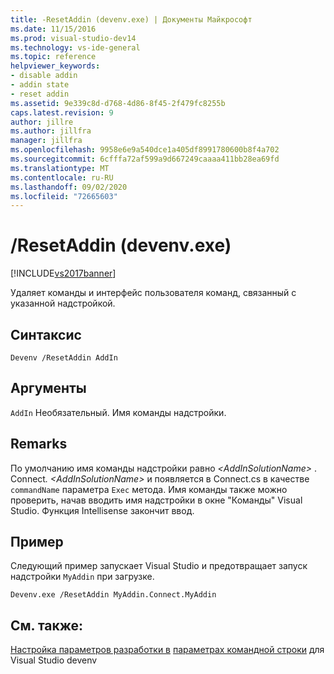 ```yaml
---
title: -ResetAddin (devenv.exe) | Документы Майкрософт
ms.date: 11/15/2016
ms.prod: visual-studio-dev14
ms.technology: vs-ide-general
ms.topic: reference
helpviewer_keywords:
- disable addin
- addin state
- reset addin
ms.assetid: 9e339c8d-d768-4d86-8f45-2f479fc8255b
caps.latest.revision: 9
author: jillre
ms.author: jillfra
manager: jillfra
ms.openlocfilehash: 9958e6e9a540dce1a405df8991780600b8f4a702
ms.sourcegitcommit: 6cfffa72af599a9d667249caaaa411bb28ea69fd
ms.translationtype: MT
ms.contentlocale: ru-RU
ms.lasthandoff: 09/02/2020
ms.locfileid: "72665603"
---
```

# <a name="resetaddin-devenvexe"></a>/ResetAddin (devenv.exe)
[!INCLUDE[vs2017banner](../../includes/vs2017banner.md)]

Удаляет команды и интерфейс пользователя команд, связанный с указанной надстройкой.

## <a name="syntax"></a>Синтаксис

```
Devenv /ResetAddin AddIn
```

## <a name="arguments"></a>Аргументы
 `AddIn` Необязательный. Имя команды надстройки.

## <a name="remarks"></a>Remarks
 По умолчанию имя команды надстройки равно *\<AddInSolutionName>* . Connect<em>. \<AddInSolutionName> </em>и появляется в Connect.cs в качестве `commandName` параметра `Exec` метода. Имя команды также можно проверить, начав вводить имя надстройки в окне "Команды" Visual Studio. Функция Intellisense закончит ввод.

## <a name="example"></a>Пример
 Следующий пример запускает Visual Studio и предотвращает запуск надстройки `MyAddin` при загрузке.

```
Devenv.exe /ResetAddin MyAddin.Connect.MyAddin
```

## <a name="see-also"></a>См. также:
 [Настройка параметров разработки в](https://msdn.microsoft.com/22c4debb-4e31-47a8-8f19-16f328d7dcd3) [параметрах командной строки](../../ide/reference/devenv-command-line-switches.md) для Visual Studio devenv
